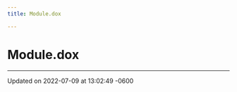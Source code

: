 ```yaml
---
title: Module.dox

---
```


# Module.dox








-------------------------------

Updated on 2022-07-09 at 13:02:49 -0600
